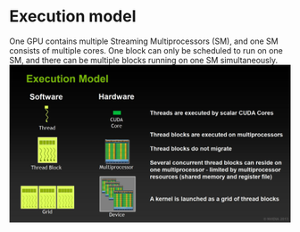 # Execution model

One GPU contains multiple Streaming Multiprocessors (SM), and one SM consists of multiple cores. One block can only be scheduled to run on one SM, and there can be multiple blocks running on one SM simultaneously.  
![image](https://raw.githubusercontent.com/NanXiao/cuda-little-book/master/images/execution-model.jpg) 